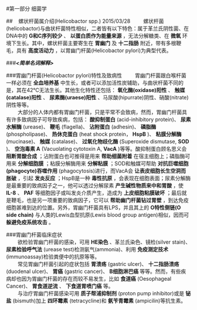 #第一部分 细菌学

##&nbsp;&nbsp;&nbsp;&nbsp;螺状杆菌属介绍(Helicobactor spp.) 2015/03/28
&nbsp;&nbsp;&nbsp;&nbsp;&nbsp;&nbsp;&nbsp;&nbsp;螺状杆菌(helicobactor)与曲状杆菌特性相似，二者皆有以下特色：属于革兰氏阴性菌、在DNA中的 __G和C序列较少__ 、 __以蛋白质作为能量来源__ ，无法分解糖类、在 __微氧__ 环境下生长。其中，螺状杆菌主要寄生在 __胃幽门__ 及 __十二指肠__ 附近，带有多根鞭毛，具有 __高度活动力__ ，以胃幽门杆菌(Helicobactor pylori)为典型代表。

###___<简单名词解释>___

###胃幽门杆菌(Helicobactor pylori)特性及致病性
&nbsp;&nbsp;&nbsp;&nbsp;&nbsp;&nbsp;&nbsp;&nbsp;胃幽门杆菌跟白喉杆菌一样必须在 __全血培养基__ 中生长，或者可以添加活性炭辅助，与曲状杆菌不同的是，其在42℃无法生长。其他生化特性还包括： __氧化酶(oxidase)阳性__ 、 __触媒(catalase)阳性__ 、 __尿素酶(uraese)阳性__ 、马尿酸(hipurrate)阴性、硝酸(nitrate)阴性等等。   
&nbsp;&nbsp;&nbsp;&nbsp;&nbsp;&nbsp;&nbsp;&nbsp;大部分的人体内都有胃幽门杆菌，只是平常不会致病，然而，胃幽门杆菌具有许多致病因子可导致疾病，包括： __酸抑制蛋白__ (acid-inhibitory protein)、 __尿素水解酶__ (urease)、 __鞭毛__ (flagella)、 __沾附蛋白__ (adhesin)、 __磷脂酶__ (phospholipase)、 __热休克蛋白__ (heat shock protein， __HspB__ )、 __粘膜分解酶__ (mucinase)、 __触媒__ (catalase)、 __过氧化物歧化酶__ (Superoxide dismutase, __SOD__ )、 __空泡毒素 A__ (Vacuolating cytotoxin A, __VacA__ )等等。酸抑制蛋白顾名思义会 __阻断胃酸合成__ ；沾附蛋白也可推得是用来 __帮助细菌附着__ 在宿主细胞上；磷脂酶可用来 __分解细胞膜__ ；粘膜分解酶用来 __分解粘膜__ ；SOD和触媒可帮助 __对抗巨噬细胞(phagocyte)吞噬作用__ (phagocytosis)进行，而VacA会 __让表皮细胞长生空洞而胀破__ ，引起 __发炎反应__ ；HspB是一种 __毒性抗原__ ，会表现在细胞表面；尿素分解酶是最重要的致病因子之一，他可以透过分解尿素 __产生碱性物质来中和胃酸__ ，使 __IL-8__ 、 __PAF__ 等细胞因子或叫发炎介质产生，造成为 __上皮细胞粘膜破坏__ ；最后就是鞭毛，也是另一项重要的致病因子，它可以 __帮助幽门杆菌钻过胃壁__ ，到达免疫细胞甚难到达的位置。另外，胃幽门杆菌具有LPS，并且其上的 __O特性侧链(O side chain)__ 与人类的Lewis血型抗原(Lewis blood group antigen)相似，因而可 __躲避免疫系统攻击__ 。

###胃幽门杆菌临床症状   
&nbsp;&nbsp;&nbsp;&nbsp;&nbsp;&nbsp;&nbsp;&nbsp;欲检验胃幽门杆菌的感染，可用 __HE染色__ 、革兰氏染色、镜检(silver stain)、 __尿素检验呼气法__ (urease test)检测氨气(ammonia)、利用 __免疫测定技术__ (immunoassay)检验粪便中的抗原等等。   
&nbsp;&nbsp;&nbsp;&nbsp;&nbsp;&nbsp;&nbsp;&nbsp;常见胃幽门杆菌引起的症状包括 __胃溃疡__ (gastric ulcer)、 __十二指肠溃疡__ (duodenal ulcer)、 __胃癌__ (gastric cancer)、 __B细胞淋巴癌__ 等等。然而，有些疾病却也因为胃幽门杆菌的存在而较不易发生，比如 __食道癌__ (Oesophageal Cancer)、 __胃食道逆流__ 、 __下食道胃喷门癌__ 等。   
&nbsp;&nbsp;&nbsp;&nbsp;&nbsp;&nbsp;&nbsp;&nbsp;与治疗胃幽门杆菌感染可用 __质子帮浦抑制剂__ (proton pump inhibitor)或是 __铋盐__ (bismuth)加上 __四环霉素__ (tetracycline)和 __氨苄青霉素__ (ampicilin)等抗生素。